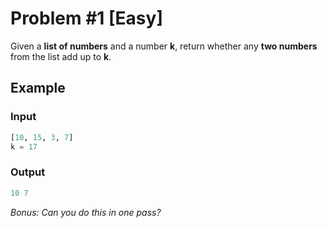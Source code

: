 # Problem #1 [**Easy**]

Given a **list of numbers** and a number **k**, return whether any **two numbers** from the list add up to **k**.

## Example 

### Input
```python
[10, 15, 3, 7]
k = 17
```
### Output 
```python
10 7
```

*Bonus: Can you do this in one pass?*